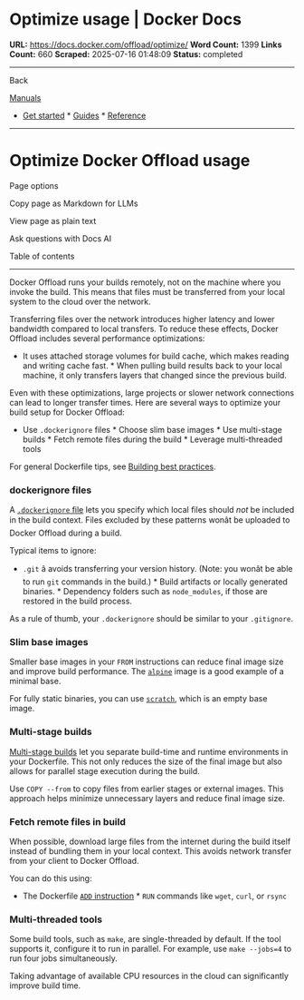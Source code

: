 # Optimize usage | Docker Docs

**URL:** https://docs.docker.com/offload/optimize/
**Word Count:** 1399
**Links Count:** 660
**Scraped:** 2025-07-16 01:48:09
**Status:** completed

---

Back

[Manuals](https://docs.docker.com/manuals/)

  * [Get started](https://docs.docker.com/get-started/)   * [Guides](https://docs.docker.com/guides/)   * [Reference](https://docs.docker.com/reference/)

* * *

# Optimize Docker Offload usage

Page options

Copy page as Markdown for LLMs

View page as plain text

Ask questions with Docs AI

Table of contents

* * *

Docker Offload runs your builds remotely, not on the machine where you invoke the build. This means that files must be transferred from your local system to the cloud over the network.

Transferring files over the network introduces higher latency and lower bandwidth compared to local transfers. To reduce these effects, Docker Offload includes several performance optimizations:

  * It uses attached storage volumes for build cache, which makes reading and writing cache fast.   * When pulling build results back to your local machine, it only transfers layers that changed since the previous build.

Even with these optimizations, large projects or slower network connections can lead to longer transfer times. Here are several ways to optimize your build setup for Docker Offload:

  * Use `.dockerignore` files   * Choose slim base images   * Use multi-stage builds   * Fetch remote files during the build   * Leverage multi-threaded tools

For general Dockerfile tips, see [Building best practices](https://docs.docker.com/build/building/best-practices/).

### dockerignore files

A [`.dockerignore` file](https://docs.docker.com/build/concepts/context/#dockerignore-files) lets you specify which local files should _not_ be included in the build context. Files excluded by these patterns wonât be uploaded to Docker Offload during a build.

Typical items to ignore:

  * `.git` â avoids transferring your version history. \(Note: you wonât be able to run `git` commands in the build.\)   * Build artifacts or locally generated binaries.   * Dependency folders such as `node_modules`, if those are restored in the build process.

As a rule of thumb, your `.dockerignore` should be similar to your `.gitignore`.

### Slim base images

Smaller base images in your `FROM` instructions can reduce final image size and improve build performance. The [`alpine`](https://hub.docker.com/_/alpine) image is a good example of a minimal base.

For fully static binaries, you can use [`scratch`](https://hub.docker.com/_/scratch), which is an empty base image.

### Multi-stage builds

[Multi-stage builds](https://docs.docker.com/build/building/multi-stage/) let you separate build-time and runtime environments in your Dockerfile. This not only reduces the size of the final image but also allows for parallel stage execution during the build.

Use `COPY --from` to copy files from earlier stages or external images. This approach helps minimize unnecessary layers and reduce final image size.

### Fetch remote files in build

When possible, download large files from the internet during the build itself instead of bundling them in your local context. This avoids network transfer from your client to Docker Offload.

You can do this using:

  * The Dockerfile [`ADD` instruction](https://docs.docker.com/reference/dockerfile/#add)   * `RUN` commands like `wget`, `curl`, or `rsync`

### Multi-threaded tools

Some build tools, such as `make`, are single-threaded by default. If the tool supports it, configure it to run in parallel. For example, use `make --jobs=4` to run four jobs simultaneously.

Taking advantage of available CPU resources in the cloud can significantly improve build time.